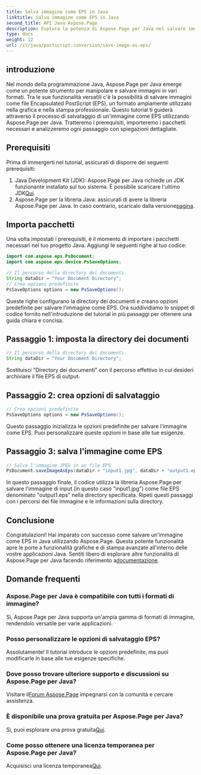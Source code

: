 ```yaml
---
title: Salva immagine come EPS in Java
linktitle: Salva immagine come EPS in Java
second_title: API Java Aspose.Page
description: Esplora la potenza di Aspose.Page per Java nel salvare immagini come EPS senza sforzo. Potenzia le tue capacità grafiche e di stampa con questa versatile libreria Java.
type: docs
weight: 12
url: /it/java/postscript-conversion/save-image-as-eps/
---
```

## introduzione
Nel mondo della programmazione Java, Aspose.Page per Java emerge come un potente strumento per manipolare e salvare immagini in vari formati. Tra le sue funzionalità versatili c'è la possibilità di salvare immagini come file Encapsulated PostScript (EPS), un formato ampiamente utilizzato nella grafica e nella stampa professionale.
Questo tutorial ti guiderà attraverso il processo di salvataggio di un'immagine come EPS utilizzando Aspose.Page per Java. Tratteremo i prerequisiti, importeremo i pacchetti necessari e analizzeremo ogni passaggio con spiegazioni dettagliate.
## Prerequisiti
Prima di immergerti nel tutorial, assicurati di disporre dei seguenti prerequisiti:
1.  Java Development Kit (JDK): Aspose.Page per Java richiede un JDK funzionante installato sul tuo sistema. È possibile scaricare l'ultimo JDK[Qui](https://www.oracle.com/java/technologies/javase-downloads.html).
2.  Aspose.Page per la libreria Java: assicurati di avere la libreria Aspose.Page per Java. In caso contrario, scaricalo dalla versione[pagina](https://releases.aspose.com/page/java/).
## Importa pacchetti
Una volta impostati i prerequisiti, è il momento di importare i pacchetti necessari nel tuo progetto Java. Aggiungi le seguenti righe al tuo codice:
```java
import com.aspose.eps.PsDocument;
import com.aspose.eps.device.PsSaveOptions;

// Il percorso della directory dei documenti.
String dataDir = "Your Document Directory";
// Crea opzioni predefinite
PsSaveOptions options = new PsSaveOptions();
```
Queste righe configurano la directory dei documenti e creano opzioni predefinite per salvare l'immagine come EPS.
Ora suddividiamo lo snippet di codice fornito nell'introduzione del tutorial in più passaggi per ottenere una guida chiara e concisa.
## Passaggio 1: imposta la directory dei documenti
```java
// Il percorso della directory dei documenti.
String dataDir = "Your Document Directory";
```
Sostituisci "Directory dei documenti" con il percorso effettivo in cui desideri archiviare il file EPS di output.
## Passaggio 2: crea opzioni di salvataggio
```java
// Crea opzioni predefinite
PsSaveOptions options = new PsSaveOptions();
```
Questo passaggio inizializza le opzioni predefinite per salvare l'immagine come EPS. Puoi personalizzare queste opzioni in base alle tue esigenze.
## Passaggio 3: salva l'immagine come EPS
```java
// Salva l'immagine JPEG in un file EPS
PsDocument.saveImageAsEps(dataDir + "input1.jpg", dataDir + "output1.eps", options);
```
In questo passaggio finale, il codice utilizza la libreria Aspose.Page per salvare l'immagine di input (in questo caso "input1.jpg") come file EPS denominato "output1.eps" nella directory specificata.
Ripeti questi passaggi con i percorsi dei file immagine e le informazioni sulla directory.
## Conclusione
Congratulazioni! Hai imparato con successo come salvare un'immagine come EPS in Java utilizzando Aspose.Page. Questa potente funzionalità apre le porte a funzionalità grafiche e di stampa avanzate all'interno delle vostre applicazioni Java.
 Sentiti libero di esplorare altre funzionalità di Aspose.Page per Java facendo riferimento a[documentazione](https://reference.aspose.com/page/java/).
## Domande frequenti
### Aspose.Page per Java è compatibile con tutti i formati di immagine?
Sì, Aspose.Page per Java supporta un'ampia gamma di formati di immagine, rendendolo versatile per varie applicazioni.
### Posso personalizzare le opzioni di salvataggio EPS?
Assolutamente! Il tutorial introduce le opzioni predefinite, ma puoi modificarle in base alle tue esigenze specifiche.
### Dove posso trovare ulteriore supporto e discussioni su Aspose.Page per Java?
 Visitare il[Forum Aspose.Page](https://forum.aspose.com/c/page/39) impegnarsi con la comunità e cercare assistenza.
### È disponibile una prova gratuita per Aspose.Page per Java?
 Sì, puoi esplorare una prova gratuita[Qui](https://releases.aspose.com/).
### Come posso ottenere una licenza temporanea per Aspose.Page per Java?
 Acquisisci una licenza temporanea[Qui](https://purchase.aspose.com/temporary-license/).